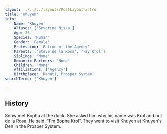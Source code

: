 ```yaml
---
layout: ../../../layouts/PostLayout.astro
title: 'Khuyen'
info: 
    Name: 'Khuyen'
    Aliases: ['Severina Niska']
    Age: 38
    Species: 'Human'
    Gender: 'Female'
    Profession: 'Patron of the Agency'
    Parents: ['Steve de la Rosa', 'Fay Krol']
    Siblings: 'None'
    Romantic Partners: 'None'
    Children: 'None'
    Affiliations: ['Agency']
    Birthplace: 'Renati, Prosper System'
searchTerms: ['Khuyen']

---
```


## History
Snow met Bopha at the dock. She asked him why his name was Krol and not de la Rosa. He said, "I'm Bopha Krol". They went to visit Khuyen at Khuyen's Den in the Prosper System.